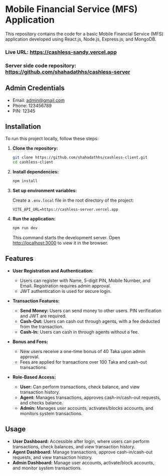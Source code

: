 # Mobile Financial Service (MFS) Application

This repository contains the code for a basic Mobile Financial Service (MFS) application developed using React.js, Node.js, Express.js, and MongoDB.

### Live URL: <https://cashless-sandy.vercel.app>
### Server side code repository: <https://github.com/shahadathhs/cashless-server>

## Admin Credentials
- Email: admin@gmail.com
- Phone: 123456789
- PIN: 12345

## Installation

To run this project locally, follow these steps:

1. **Clone the repository:**

   ```bash
   git clone https://github.com/shahadathhs/cashless-client.git
   cd cashless-client
   ```

2. **Install dependencies:**

   ```bash
   npm install
   ```

3. **Set up environment variables:**

   Create a `.env.local` file in the root directory of the project:

   ```
   VITE_API_URL=https://cashless-server.vercel.app
   ```

4. **Run the application:**

   ```bash
   npm run dev
   ```

   This command starts the development server. Open [http://localhost:3000](http://localhost:3000) to view it in the browser.


## Features

- **User Registration and Authentication:**
  - Users can register with Name, 5-digit PIN, Mobile Number, and Email. Registration requires admin approval.
  - JWT authentication is used for secure login.

- **Transaction Features:**
  - **Send Money:** Users can send money to other users. PIN verification and JWT are required.
  - **Cash-Out:** Users can cash out through agents, with a fee deducted from the transaction.
  - **Cash-In:** Users can cash in through agents without a fee.

- **Bonus and Fees:**
  - New users receive a one-time bonus of 40 Taka upon admin approval.
  - Fees are applied for transactions over 100 Taka and cash-out transactions.

- **Role-Based Access:**
  - **User:** Can perform transactions, check balance, and view transaction history.
  - **Agent:** Manages transactions, approves cash-in/cash-out requests, and checks balance.
  - **Admin:** Manages user accounts, activates/blocks accounts, and monitors system transactions.

## Usage

- **User Dashboard:** Accessible after login, where users can perform transactions, check balances, and view transaction history.
- **Agent Dashboard:** Manage transactions, approve cash-in/cash-out requests, and view transaction history.
- **Admin Dashboard:** Manage user accounts, activate/block accounts, and monitor system transactions.
